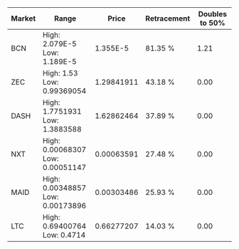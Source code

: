 | Market | Range | Price| Retracement | Doubles to 50% |
| --- | --- | --- | --- | --- |
| BCN | High: 2.079E-5<br />Low: 1.189E-5 | 1.355E-5 | 81.35 % | 1.21 |
| ZEC | High: 1.53<br />Low: 0.99369054 | 1.29841911 | 43.18 % | 0.00 |
| DASH | High: 1.7751931<br />Low: 1.3883588 | 1.62862464 | 37.89 % | 0.00 |
| NXT | High: 0.00068307<br />Low: 0.00051147 | 0.00063591 | 27.48 % | 0.00 |
| MAID | High: 0.00348857<br />Low: 0.00173896 | 0.00303486 | 25.93 % | 0.00 |
| LTC | High: 0.69400764<br />Low: 0.4714 | 0.66277207 | 14.03 % | 0.00 |

